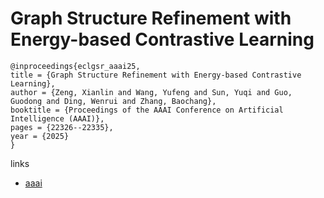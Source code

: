# Graph Structure Refinement with Energy-based Contrastive Learning

```
@inproceedings{eclgsr_aaai25,
title = {Graph Structure Refinement with Energy-based Contrastive Learning},
author = {Zeng, Xianlin and Wang, Yufeng and Sun, Yuqi and Guo, Guodong and Ding, Wenrui and Zhang, Baochang},
booktitle = {Proceedings of the AAAI Conference on Artificial Intelligence (AAAI)},
pages = {22326--22335},
year = {2025}
}
```

links
- [aaai](https://ojs.aaai.org/index.php/AAAI/article/view/34388)
